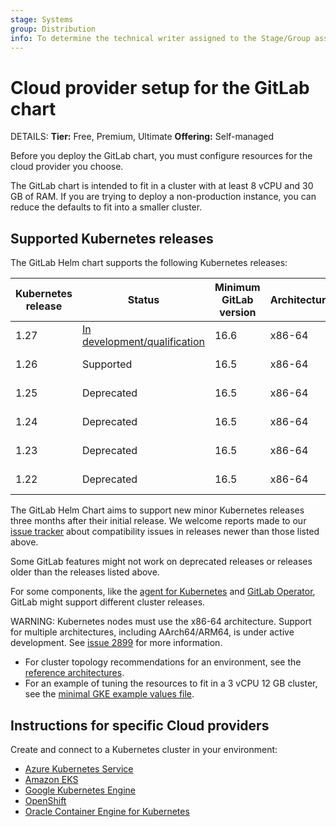 ```yaml
---
stage: Systems
group: Distribution
info: To determine the technical writer assigned to the Stage/Group associated with this page, see https://handbook.gitlab.com/handbook/product/ux/technical-writing/#assignments
---
```


# Cloud provider setup for the GitLab chart

DETAILS:
**Tier:** Free, Premium, Ultimate
**Offering:** Self-managed

Before you deploy the GitLab chart, you must configure resources for
the cloud provider you choose.

The GitLab chart is intended to fit in a cluster with at least 8 vCPU
and 30 GB of RAM. If you are trying to deploy a non-production instance,
you can reduce the defaults to fit into a smaller cluster.

## Supported Kubernetes releases

The GitLab Helm chart supports the following Kubernetes releases:

| Kubernetes release | Status                                                                             | Minimum GitLab version | Architectures | End of life |
|--------------------|------------------------------------------------------------------------------------|------------------------|---------------|-------------|
| 1.27               | [In development/qualification](https://gitlab.com/groups/gitlab-org/-/epics/11320) | 16.6                   | x86-64        | 2024-06-28  |
| 1.26               | Supported                                                                          | 16.5                   | x86-64        | 2024-02-28  |
| 1.25               | Deprecated                                                                         | 16.5                   | x86-64        | 2023-10-28  |
| 1.24               | Deprecated                                                                         | 16.5                   | x86-64        | 2023-07-28  |
| 1.23               | Deprecated                                                                         | 16.5                   | x86-64        | 2023-02-28  |
| 1.22               | Deprecated                                                                         | 16.5                   | x86-64        | 2022-10-28  |

The GitLab Helm Chart aims to support new minor Kubernetes releases three months after their initial release.
We welcome reports made to our [issue tracker](https://gitlab.com/gitlab-org/charts/gitlab/-/issues) about compatibility issues in releases newer than those listed above.

Some GitLab features might not work on deprecated releases or releases older than the releases listed above.

For some components, like the [agent for Kubernetes](https://docs.gitlab.com/ee/user/clusters/agent/#gitlab-agent-for-kubernetes-supported-cluster-versions) and [GitLab Operator](https://docs.gitlab.com/operator/installation.html#kubernetes), GitLab might support different cluster releases.

WARNING:
Kubernetes nodes must use the x86-64 architecture.
Support for multiple architectures, including AArch64/ARM64, is under active development.
See [issue 2899](https://gitlab.com/gitlab-org/charts/gitlab/-/issues/2899) for more information.

- For cluster topology recommendations for an environment, see the
  [reference architectures](https://docs.gitlab.com/ee/administration/reference_architectures/#available-reference-architectures).
- For an example of tuning the resources to fit in a 3 vCPU 12 GB cluster, see the
  [minimal GKE example values file](https://gitlab.com/gitlab-org/charts/gitlab/tree/master/examples/values-gke-minimum.yaml).

## Instructions for specific Cloud providers

Create and connect to a Kubernetes cluster in your environment:

- [Azure Kubernetes Service](aks.md)
- [Amazon EKS](eks.md)
- [Google Kubernetes Engine](gke.md)
- [OpenShift](openshift.md)
- [Oracle Container Engine for Kubernetes](oke.md)
